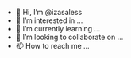 - 👋 Hi, I’m @izasaless
- 👀 I’m interested in ...
- 🌱 I’m currently learning ...
- 💞️ I’m looking to collaborate on ...
- 📫 How to reach me ...

<!---
izasaless/izasaless is a ✨ special ✨ repository because its `README.md` (this file) appears on your GitHub profile.
You can click the Preview link to take a look at your changes.
--->
